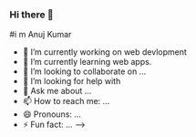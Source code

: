 ### Hi there 👋

#i m Anuj Kumar

- 🔭 I’m currently working on web devlopment
- 🌱 I’m currently learning web apps.
- 👯 I’m looking to collaborate on ...
- 🤔 I’m looking for help with 
- 💬 Ask me about ...
- 📫 How to reach me: ...
- 😄 Pronouns: ...
- ⚡ Fun fact: ...
-->
